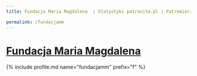 ```yaml
---
title: Fundacja Maria Magdalena  | Statystyki patronite.pl | Patromierz

permalink: /fundacjamm
---
```


# [Fundacja Maria Magdalena ](https://patronite.pl/fundacjamm)

{% include profile.md name="fundacjamm" prefix="f" %}
